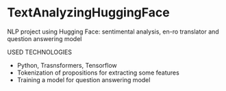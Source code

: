 # TextAnalyzingHuggingFace
NLP project using Hugging Face: sentimental analysis, en-ro translator and question answering model

USED TECHNOLOGIES
- Python, Trasnsformers, Tensorflow
- Tokenization of propositions for extracting some features
- Training a model for question answering model
